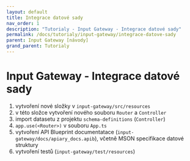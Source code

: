 ```yaml
---
layout: default
title: Integrace datové sady
nav_order: 1
description: "Tutorialy - Input Gateway - Integrace datové sady"
permalink: /docs/tutorialy/input-gateway/integrace-datove-sady
parent: Input Gateway [návody]
grand_parent: Tutorialy
---
```


# Input Gateway - Integrace datové sady

1. vytvoření nové složky v `input-gateway/src/resources`
1. v této složce vytvoření nového souboru `Router` a `Controller`
1. import datasetu z projektu `schema-definitions` (`Controller`)
1. `app.use(<Router>)` v souboru `App.ts`
1. vytvoření API Blueprint documentatace (`input-gateway/docs/apiary_docs.apib`), včetně  MSON specifikace datové struktury
1. vytvoření testů (`input-gateway/test/resources`)